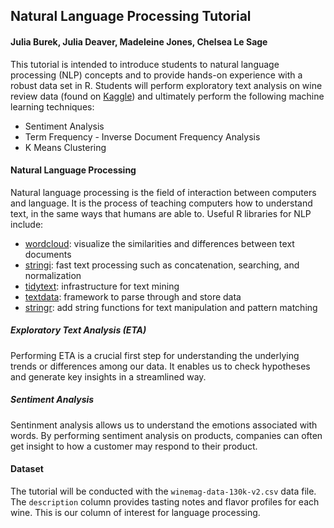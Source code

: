 ## Natural Language Processing Tutorial
#### Julia Burek, Julia Deaver, Madeleine Jones, Chelsea Le Sage

This tutorial is intended to introduce students to natural language processing (NLP) concepts and to provide hands-on experience with a robust data set in R. Students will perform exploratory text analysis on wine review data (found on <a href="https://www.kaggle.com/datasets/zynicide/wine-reviews?datasetId=1442&language=R">Kaggle</a>) and ultimately perform the following machine learning techniques:
<ul>
  <li>Sentiment Analysis</li>
  <li>Term Frequency - Inverse Document Frequency Analysis</li>
  <li>K Means Clustering</li>
</ul>

#### Natural Language Processing
Natural language processing is the field of interaction between computers and language. It is the process of teaching computers how to understand text, in the same ways that humans are able to. Useful R libraries for NLP include:
<ul>
  <li><a href="https://cran.r-project.org/web/packages/wordcloud/wordcloud.pdf">wordcloud</a>: visualize the similarities and differences between text documents</li>
  <li><a href="https://stringi.gagolewski.com">stringi</a>: fast text processing such as concatenation, searching, and normalization</li>
  <li><a href="https://cran.r-project.org/web/packages/tidytext/vignettes/tidytext.html">tidytext</a>: infrastructure for text mining</li>
  <li><a href="https://cran.r-project.org/web/packages/textdata/index.html">textdata</a>: framework to parse through and store data</li>
  <li><a href="https://cran.r-project.org/web/packages/stringr/vignettes/stringr.html">stringr</a>: add string functions for text manipulation and pattern matching</li>
</ul>

##### Exploratory Text Analysis (ETA)
Performing ETA is a crucial first step for understanding the underlying trends or differences among our data. It enables us to check hypotheses and generate key insights in a streamlined way.

##### Sentiment Analysis
Sentinment analysis allows us to understand the emotions associated with words. By performing sentiment analysis on products, companies can often get insight to how a customer may respond to their product. 

#### Dataset
The tutorial will be conducted with the `winemag-data-130k-v2.csv` data file. The `description` column provides tasting notes and flavor profiles for each wine. This is our column of interest for language processing. 
